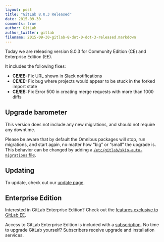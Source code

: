 ```yaml
---
layout: post
title: "GitLab 8.0.3 Released"
date: 2015-09-30
comments: true
author: GitLab
author_twitter: gitlab
filename: 2015-09-30-gitlab-8-dot-0-dot-3-released.markdown
---
```


Today we are releasing version 8.0.3 for Community Edition (CE) and Enterprise
Edition (EE).

It includes the following fixes:

- **CE/EE:** Fix URL shown in Slack notifications
- **CE/EE:** Fix bug where projects would appear to be stuck in the forked import state
- **CE/EE:** Fix Error 500 in creating merge requests with more than 1000 diffs

<!-- more -->

## Upgrade barometer

This version does not include any new migrations, and should not require any
downtime.

Please be aware that by default the Omnibus packages will stop, run migrations,
and start again, no matter how “big” or “small” the upgrade is. This behavior
can be changed by adding a [`/etc/gitlab/skip-auto-migrations`
file](http://doc.gitlab.com/omnibus/update/README.html).

## Updating

To update, check out our [update page](https://about.gitlab.com/update).

## Enterprise Edition

Interested in GitLab Enterprise Edition?
Check out the [features exclusive to GitLab EE](http://about.gitlab.com/features/#enterprise).

Access to GitLab Enterprise Edition is included with a [subscription](http://www.gitlab.com/pricing).
No time to upgrade GitLab yourself?
Subscribers receive upgrade and installation services.
